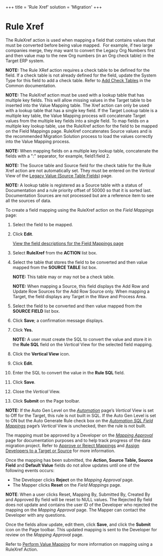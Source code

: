 +++
title = 'Rule Xref'
solution = 'Migration'
+++

# Rule Xref

The RuleXref action is used when mapping a field that contains values
that must be converted before being value mapped.  For example, if two
large companies merge, they may want to convert the Legacy Org Numbers
first and then value map to the new Org numbers (in an Org check table)
in the Target ERP system.

<span style="font-weight: bold;">NOTE:</span> The Rule XRef action
requires a check table to be defined for the field. If a check table is
not already defined for the field, update the System Type for this field
to add a check table. Refer to [Add Check
Tables](../../../Platform/Common/Use_Cases/Add_a%20Lookup%20Table%20Manually.)
in the Common documentation.

<span style="font-weight: bold;">NOTE:</span> The RuleXref action must
be used with a lookup table that has multiple key fields. This will
allow missing values in the Target table to be inserted into the Value
Mapping table. The Xref action can only be used with a lookup table that
has a single key field. If the Target Lookup table is a multiple key
table, the Value Mapping process will concatenate Target values from the
multiple key fields into a single field. To map fields on a multiple key
lookup table, use the RuleXref action for the field to be mapped on the
Field Mappings page. RuleXref concatenates Source values and is the
recommended Migration Solution process to load the values correctly into
the Value Mapping process.

<span style="font-weight: bold;">NOTE:</span> When mapping fields on a
multiple key lookup table, concatenate the fields with a ":" separator,
for example, field1:field 2.

<span style="font-weight: bold;">NOTE:</span> The Source table and
Source field for the check table for the Rule Xref action are not
automatically set. They must be entered on the
<span style="font-style: italic;">Vertical</span> View of the [Legacy
Value (Source Table
Fields)](../Page_Desc/Legacy_Value_Source_Table_Fields_H) page.

<span style="font-weight: bold;">NOTE:</span> A lookup table is
registered as a Source table with a status of Documentation and a rule
priority offset of 50000 so that it is sorted last. Documentation
Sources are not processed but are a reference item to see all the
sources of data.

To create a field mapping using the RuleXref action on the
<span style="font-style: italic;">Field Mappings</span> page:

1.  Select the field to be mapped.

2.  Click <span style="font-weight: bold;">Edit</span>.
    
    [View the field descriptions for the Field Mappings
    page](../Page_Desc/Field_Mappings_H)

3.  Select **RuleXref** from the **ACTION** list box.

4.  Select the table that stores the field to be converted and then
    value mapped from the **SOURCE TABLE** list box.
    
    **NOTE:** This table may or may not be a check table.
    
    **NOTE:** When mapping a Source, this field displays the Add Row and
    Update Row Sources for the Add Row Source only. When mapping a
    Target, the field displays any Target in the Wave and Process Area.

5.  Select the field to be converted and then value mapped from the
    **SOURCE FIELD** list box.

6.  Click **Save**; a confirmation message displays.

7.  Click **Yes.**
    
    **NOTE:** A user must create the SQL to convert the value and store
    it in the <span style="font-weight: bold;">Rule SQL</span> field on
    the <span style="font-style: italic;">Vertical</span> View for the
    selected field mapping.

8.  Click the <span style="font-weight: bold;">Vertical View</span>
    icon.

9.  Click <span style="font-weight: bold;">Edit</span>.

10. Enter the SQL to convert the value in the
    <span style="font-weight: bold;">Rule SQL</span> field.

11. Click <span style="font-weight: bold;">Save</span>.

12. Close the <span style="font-style: italic;">Vertical</span> View.

13. Click <span style="font-weight: bold;">Submit</span> on the Page
    toolbar.

**NOTE:** If the Auto Gen Level on the
<span style="font-style: italic;">[Automation](../../SQL_AutoGen/Page_Desc/Automation_page)</span>
page’s <span style="font-style: italic;">Vertical</span> View is set to
Off for the Target, this rule is not built in SQL. If the Auto Gen Level
is set to ON but the Auto Generate Rule check box on the
<span style="font-style: italic;">[Automation SQL Field
Mappings](../../SQL_AutoGen/Page_Desc/Automation_SQL_Field_Mappings_H)</span>
page’s <span style="font-style: italic;">Vertical</span> View is
unchecked, then the rule is not built.

The mapping must be approved by a Developer on the *[Mapping
Approval](../Page_Desc/Mapping_Approval_H)* page for documentation
purposes and to help track progress of the data migration project. Refer
to <span style="color: #0000ff;">[Approve or Reject
Mappings](Approve_or_Reject_Mappings)</span> and
<span style="color: #0000ff;">[Assign Developers to a Target or
Source](../../Design/Use_Cases/Add_Developers_and%20Business%20Contacts)</span>
for more information.

Once the mapping has been submitted, the **Action, Source Table, Source
Field** and **Default Value** fields do not allow updates until one of
the following events occurs:

  - The Developer clicks **Reject** on the *Mapping Approval* page.
  - The Mapper clicks **Reset** on the *Field Mappings* page.

**NOTE**: When a user clicks Reset, Mapping By, Submitted By, Created By
and Approved By field will be reset to NULL values. The Rejected By
field does not update and contains the user ID of the Developer who
rejected the mapping on the <span style="font-style: italic;">Mapping
Approval</span> page. The Mapper can contact the Developer with any
questions.

Once the fields allow update, edit them, click **Save**, and click the
**Submit** icon on the Page toolbar. This updated mapping is sent to the
Developer for review on the *Mapping Approval* page.

Refer to [Perform Value Mapping](Perform_Value_Mapping_Overview) for
more information on mapping using a RuleXref Action.
